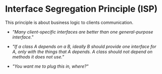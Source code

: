 # Interface Segregation Principle (ISP)

This principle is about business logic to clients communication.

+ *"Many client-specific interfaces are better than one general-purpose interface."*

+ *"If a class A depends on a B, ideally B should provide one interface for A, only with the things that A depends. A class
should not depend on methods it does not use."*

+ *"You want me to plug this in, where?"*
